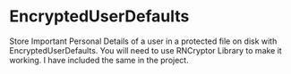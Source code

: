# EncryptedUserDefaults

Store Important Personal Details of a user in a protected file on disk with EncryptedUserDefaults.
You will need to use RNCryptor Library to make it working. I have included the same in the project. 
